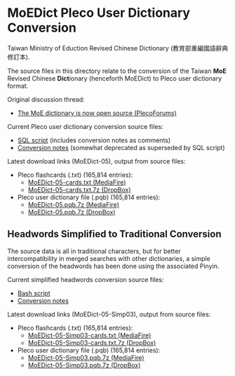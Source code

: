 # MoEDict Pleco User Dictionary Conversion
Taiwan Ministry of Eduction Revised Chinese Dictionary (教育部重編國語辭典修訂本).

The source files in this directory relate to the conversion of the Taiwan **MoE** Revised Chinese **Dict**ionary (henceforth MoEDict) to Pleco user dictionary format.

Original discussion thread:
* [The MoE dictionary is now open source (PlecoForums)](http://www.plecoforums.com/threads/the-moe-dictionary-is-now-open-source.3606/)

Current Pleco user dictionary conversion source files:
* [SQL script](MoEDict-Pleco-Conversion.sql) (includes conversion notes as comments)
* [Conversion notes](MoEDict-Pleco-Conversion) (somewhat deprecated as superseded by SQL script)

Latest download links (MoEDict-05), output from source files:
* Pleco flashcards (.txt) (165,814 entries):
  * [MoEDict-05-cards.txt (MediaFire)](http://www.mediafire.com/download/3j8un86dri4stjv/MoEDict-05-cards.txt)
  * [MoEDict-05-cards.txt.7z (DropBox)](https://www.dropbox.com/s/3g8ewbvtdwzwdh9/MoEDict-05-cards.txt.7z)
* Pleco user dictionary file (.pqb) (165,814 entries):
  * [MoEDict-05.pqb.7z (MediaFire)](http://www.mediafire.com/download/b7b7hx91qet7b6q/MoEDict-05.pqb.7z)
  * [MoEDict-05.pqb.7z (DropBox)](https://www.dropbox.com/s/s5amxb0cvnz5kj2/MoEDict-05.pqb.7z)

## Headwords Simplified to Traditional Conversion
The source data is all in traditional characters, but for better intercompatibility in merged searches with other dictionaries, a simple conversion of the headwords has been done using the associated Pinyin.

Current simplified headwords conversion source files:
* [Bash script](MoEDict-Pleco-Conversion-Simplified.sh)
* [Conversion notes](MoEDict-Pleco-Conversion-Simplified)

Latest download links (MoEDict-05-Simp03), output from source files:
* Pleco flashcards (.txt) (165,814 entries):
  * [MoEDict-05-Simp03-cards.txt (MediaFire)](http://www.mediafire.com/download/2orvm92ig6118u1/MoEDict-05-Simp03-cards.txt)
  * [MoEDict-05-Simp03-cards.txt.7z (DropBox)](https://www.dropbox.com/s/avy920um3wuijpl/MoEDict-05-Simp03-cards.txt.7z)
* Pleco user dictionary file (.pqb) (165,814 entries):
  * [MoEDict-05-Simp03.pqb.7z (MediaFire)](http://www.mediafire.com/download/642ykctfv9a4300/MoEDict-05-Simp03.pqb.7z)
  * [MoEDict-05-Simp03.pqb.7z (DropBox)](https://www.dropbox.com/s/mby9xmnix3vdzcr/MoEDict-05-Simp03.pqb.7z)
